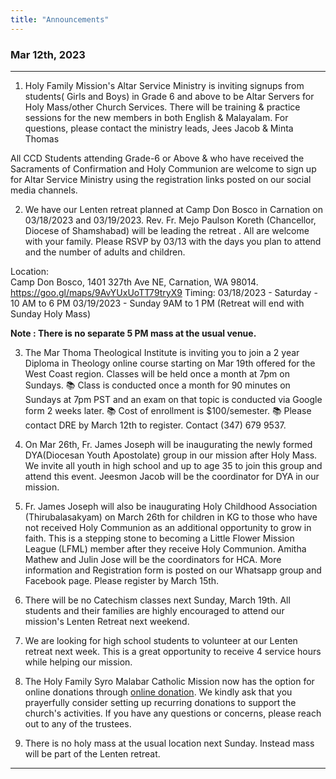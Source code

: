 ```yaml
---
title: "Announcements"
---
```


### Mar 12th, 2023
---

1. Holy Family Mission's Altar Service Ministry is inviting signups from students( Girls and Boys) in Grade 6 and above to be Altar Servers for Holy Mass/other Church Services. There will be training & practice sessions for the new members in both English & Malayalam.
For questions, please contact the ministry leads, Jees Jacob & Minta Thomas

All CCD Students attending Grade-6 or Above & who have received the Sacraments of Confirmation and Holy Communion are welcome to sign up for Altar Service Ministry using the registration links posted on our social media channels.

2. We have our Lenten retreat planned at Camp Don Bosco in Carnation on 03/18/2023 and 03/19/2023. Rev. Fr. Mejo Paulson Koreth (Chancellor, Diocese of Shamshabad) will be leading the retreat . All are welcome with your family. Please RSVP by 03/13 with the days you plan to attend and the number of adults and children.

Location:  
Camp Don Bosco, 1401 327th Ave NE, Carnation, WA 98014. https://goo.gl/maps/9AvYUxUoTT79tryX9 
Timing:
03/18/2023 - Saturday - 10 AM to 6 PM
03/19/2023 - Sunday 9AM to 1 PM (Retreat will end with Sunday Holy Mass)

**Note : There is no separate 5 PM mass at the usual venue.**

3. The Mar Thoma Theological Institute is inviting you to join a 2 year Diploma in Theology online course starting on Mar 19th offered for the West Coast region. Classes will be held once a month at 7pm on Sundays. 
📚 Class is conducted once a month for 90 minutes on Sundays at 7pm PST and an exam on that topic is conducted via Google form 2 weeks later.
📚 Cost of enrollment is $100/semester.
📚 Please contact DRE by March 12th to register. Contact (347) 679 9537.

4. On Mar 26th, Fr. James Joseph will be inaugurating the newly formed DYA(Diocesan Youth Apostolate) group in our mission after Holy Mass. We invite all youth in high school and up to age 35 to join this group and attend this event. Jeesmon Jacob will be the coordinator for DYA in our mission.

5. Fr. James Joseph will also be inaugurating Holy Childhood Association (Thirubalasakyam) on March 26th for children in KG to those who have not received Holy Communion as an additional opportunity to grow in faith. This is a stepping stone to becoming a Little Flower Mission League (LFML) member after they receive Holy Communion. Amitha Mathew and Julin Jose will be the coordinators for HCA. More information and Registration form is posted on our Whatsapp group and Facebook page. Please register by March 15th. 

6. There will be no Catechism classes next Sunday, March 19th. All students and their families are highly encouraged to attend our mission's Lenten Retreat next weekend.

7. We are looking for high school students to volunteer at our Lenten retreat next week. This is a great opportunity to receive 4 service hours while helping our mission.

8. The Holy Family Syro Malabar Catholic Mission now has the option for online donations through <a href="https://holyfamilyseattle.org/donation/" target="_blank">online donation</a>. We kindly ask that you prayerfully consider setting up recurring donations to support the church's activities. If you have any questions or concerns, please reach out to any of the trustees.

10. There is no holy mass at the usual location next Sunday. Instead mass will be part of the Lenten retreat.
---
